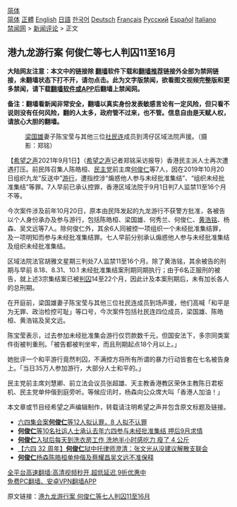  <!-- 面包屑导航 --> <div class="breadcrumb"><!-- GTranslate: https://gtranslate.io/ -->  <div class="switcher notranslate">  <div class="selected">  <a href="#" onclick="return false;"> 简体</a>  </div>  <div class="option">  <a href="https://www.bannedbook.org" onclick="doGTranslate('zh-CN|zh-CN');jQuery('div.switcher div.selected a').html(jQuery(this).html());return false;" title="简体中文" class="nturl selected"> 简体</a>  <a href="https://www.bannedbook.org/zh-tw/" onclick="doGTranslate('zh-CN|zh-TW');jQuery('div.switcher div.selected a').html(jQuery(this).html());return false;" title="繁體中文" class="nturl"> 正體</a>  <a href="https://www.bannedbook.org/en/" onclick="doGTranslate('zh-CN|en');jQuery('div.switcher div.selected a').html(jQuery(this).html());return false;" title="English" class="nturl"> English</a>  <a href="https://www.bannedbook.org/ja/" onclick="doGTranslate('zh-CN|ja');jQuery('div.switcher div.selected a').html(jQuery(this).html());return false;" title="日本語" class="nturl"> 日語</a>  <a href="https://www.bannedbook.org/ko/" onclick="doGTranslate('zh-CN|ko');jQuery('div.switcher div.selected a').html(jQuery(this).html());return false;" title="한국어" class="nturl"> 한국어</a>  <a href="https://www.bannedbook.org/de/" onclick="doGTranslate('zh-CN|de');jQuery('div.switcher div.selected a').html(jQuery(this).html());return false;" title="Deutsch" class="nturl"> Deutsch</a>  <a href="https://www.bannedbook.org/fr/" onclick="doGTranslate('zh-CN|fr');jQuery('div.switcher div.selected a').html(jQuery(this).html());return false;" title="Français" class="nturl"> Français</a>  <a href="https://www.bannedbook.org/ru/" onclick="doGTranslate('zh-CN|ru');jQuery('div.switcher div.selected a').html(jQuery(this).html());return false;" title="Русский" class="nturl"> Русский</a>  <a href="https://www.bannedbook.org/es/" onclick="doGTranslate('zh-CN|es');jQuery('div.switcher div.selected a').html(jQuery(this).html());return false;" title="Español" class="nturl"> Español</a>  <a href="https://www.bannedbook.org/it/" onclick="doGTranslate('zh-CN|it');jQuery('div.switcher div.selected a').html(jQuery(this).html());return false;" title="Italiano" class="nturl"> Italiano</a>  </div>  </div>      <div class='breadcrumb-sub'><!-- Breadcrumb NavXT 6.3.0 --> <a href="https://www.bannedbook.org/" class="home">禁闻网</a> &gt; <a href="https://www.bannedbook.org/bnews/comments/" class="category">新闻评论</a> &gt; 正文</div></div><h2>港九龙游行案 何俊仁等七人判囚11至16月</h2> <p class="notice"><b>大陆网友注意：本文中的链接除 <a href="https://github.com/bannedbook/fanqiang" >翻墙</a>软件下载和<a href="https://github.com/killgcd/justmysocks/blob/master/README.md">翻墙推荐</a>链接外全部为禁网链接，未翻墙状态下打不开，请勿点击。此为文字版禁闻，欲看图文视频完整版和更多禁闻，请下载<a href="https://github.com/bannedbook/fanqiang">翻墙软件或APP</a>后翻墙上禁闻网。</p><p>备注：翻墙看新闻非常安全，翻墙以真实身份发表敏感言论有一定风险，但只看不说则没有任何风险，翻的人太多，政府管不过来，也不管。信息自由是天赋人权，请放心大胆的翻墙。</b></p>  <div class="entry"> <figure> <p><figcaption><a href="https://www.bannedbook.org/bnews/tag/%e6%a2%81%e5%9b%bd%e9%9b%84/" class="st_tag internal_tag" rel="tag" title="标签 梁国雄 下的日志">梁国雄</a>妻子陈宝莹与其他三位<a href="https://www.bannedbook.org/bnews/tag/%e7%a4%be%e6%b0%91%e8%bf%9e/" class="st_tag internal_tag" rel="tag" title="标签 社民连 下的日志">社民连</a>成员到湾仔区域法院声援。（摄影：郑铭）</figcaption></figure> <p>【<span class='wp_keywordlink_affiliate'><a href="https://www.soundofhope.org" title="希望之声" target="_blank">希望之声</a></span>2021年9月1日】（<a href="https://www.bannedbook.org/bnews/tag/%e5%b8%8c%e6%9c%9b%e4%b9%8b%e5%a3%b0/" class="st_tag internal_tag" rel="tag" title="标签 希望之声 下的日志">希望之声</a>记者郑铭采访报导）香港民主派人士再次遭遇打压。前民阵召集人陈皓桓、<a href="https://www.bannedbook.org/bnews/tag/%e6%b0%91%e4%b8%bb%e5%85%9a/" class="st_tag internal_tag" rel="tag" title="标签 民主党 下的日志">民主党</a>前主席<a href="https://www.bannedbook.org/bnews/tag/%e4%bd%95%e4%bf%8a%e4%bb%81/" class="st_tag internal_tag" rel="tag" title="标签 何俊仁 下的日志">何俊仁</a>等7人，因在2019年10月20日组织九龙“反送中”<a href="https://www.bannedbook.org/bnews/tag/%e6%b8%b8%e8%a1%8c/" class="st_tag internal_tag" rel="tag" title="标签 游行 下的日志">游行</a>，遭指控涉“煽惑他人参与未经批准集结”、“组织未经批准集结”等罪。7人早前已承认控罪，香港区域法院于9月1日判7人监禁11至16个月不等。</p> <p>今次案件涉及前年10月20日，原本由民阵发起的九龙游行不获警方批准，各被告以个人身份承办及参与游行，包括陈皓桓、梁国雄、何秀兰、何俊仁、<a href="https://www.bannedbook.org/bnews/tag/%E9%BB%84%E6%B5%A9%E9%93%AD/" class="st_tag internal_tag" rel="tag" title="标签 黄浩铭 下的日志">黄浩铭</a>、杨森、吴文远等7人。除何俊仁外，其余6人同被控一项组织一个未经批准集结罪，及一项明知而参与未经批准集结罪。七人早前分别承认煽惑他人参与未经批准集结及组织未经批准集结。</p>  <p>区域法院法官胡雅文星期三判处7人监禁11至16个月。除了黄浩铭，其余被告的刑期与早前 8.18、8.31、10.1 未经批准集结案刑期同期执行；由于6名正服刑的被告，就上述3宗集结案已被<a href="https://www.bannedbook.org/bnews/tag/%E5%88%A4%E5%9B%9A/" class="st_tag internal_tag" rel="tag" title="标签 判囚 下的日志">判囚</a>14至22个月，因此计及本案刑期后，未有加长各人的总刑期。</p> <p>在开庭前，梁国雄妻子陈宝莹与其他三位社民连成员到场声援，他们高喊「和平是为无罪、政治检控可耻」等口号，今次案件包括社民连四位成员，梁国雄、陈皓桓、黄浩铭及吴文远。</p>  <p>陈宝莹表示，过去参加未经批准集会游行仅罚款数千元，但国安法下，多宗同类案件街被判重刑。「被告都被判坐牢，而且刑期起点18个月以上。」</p> <p>她批评一个和平游行竟然判囚，不满控方将所有所谓的暴力行动皆套在七名被告身上。「当日35万人参加游行，大部分人士和平的。」</p>  <p>民主党前主席刘慧卿、前立法会议员张超雄、天主教香港教区荣休主教陈日君枢机、民主党单仲偕到庭旁听。等候应讯时，杨森向公众席大叫「香港人加油！」</p> <p>本文章或节目经希望之声编辑制作，转载请注明希望之声并包含原文标题及链接。 </p>  <ul class='op-related-articles' title='相关阅读'> <li><a href='https://www.bannedbook.org/bnews/taiwannews/20210724/1593115.html' target='_blank'>六四集会案<b>何俊仁</b>等12人拟认罪，8 人拟不认罪</a></li> <li><a href='https://www.bannedbook.org/bnews/cnnews/hknews/20210724/1593012.html' target='_blank'><b>何俊仁</b>等10名社运人士承认去年六四参与未经批准集结 押后9月求情</a></li> <li><a href='https://www.bannedbook.org/bnews/comments/20210606/1561473.html' target='_blank'><b>何俊仁</b>入狱后每天到洗衣房工作 洗地半小时感吃力 瘦了 4 公斤</a></li> <li><a href='https://www.bannedbook.org/bnews/comments/20210602/1558802.html' target='_blank'>【六四 32 周年】<b>何俊仁</b>狱中托律师澄清：张文光从没建议解散支联会</a></li> <li><a href='https://www.bannedbook.org/bnews/cnnews/hknews/20210519/1549732.html' target='_blank'><b>何俊仁</b>杨森陈皓桓单仲偕及蔡耀昌吴文远不准保释</a></li> </ul> <p class="texttj"> <a href="https://github.com/bannedbook/fanqiang/wiki/V2ray%E6%9C%BA%E5%9C%BA" target="_blank">全平台高速翻墙:高清视频秒开,超低延迟,9折优惠中</a><br/> <a href="https://github.com/bannedbook/fanqiang/wiki/%E7%A6%81%E9%97%BB%E7%BD%91%E5%AE%89%E5%8D%93%E7%BF%BB%E5%A2%99%E6%96%B0%E9%97%BBAPP" target="_blank">免费PC翻墙、安卓VPN翻墙APP</a></p><p>原文链接：<a class="src_link"  href="https://www.soundofhope.org/post/540767" target="_blank">港九龙游行案 何俊仁等七人判囚11至16月</a></p><a name='sharetosocial'></a>  <div style="margin-bottom:5px;padding-bottom:5px;clear:both"> <div id="archive-pix-1" class="banner-ads"> <!-- AuctionX Display platform tag START --> <div id="26318x728x90x621x_ADSLOT2" clicktrack="%%CLICK_URL_ESC%%"></div> <!-- AuctionX Display platform tag END --> </div> <div id="archive-pix-2" class="banner-ads"> <!-- AuctionX Display platform tag START --> <div id="26315x300x250x621x_ADSLOT2" clicktrack="%%CLICK_URL_ESC%%"></div> <!-- AuctionX Display platform tag END --> </div> </div>  <div id="archive-pix-1" class="banner-ads"> <!-- AuctionX Display platform tag START --> <div id="26318x728x90x621x_ADSLOT3" clicktrack="%%CLICK_URL_ESC%%"></div> <!-- AuctionX Display platform tag END --> </div> </div><!--END ENTRY--> 